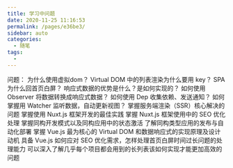 ```yaml
---
title: 学习中问题
date: 2020-11-25 11:16:53
permalink: /pages/e36be3/
sidebar: auto
categories:
  - 随笔
tags:
  - 
---
```

问题：
为什么使用虚拟dom？
Virtual DOM 中的列表渲染为什么要用 key？
SPA为什么回首页白屏？
响应式数据的优势是什么？是如何实现的？
如何使用 Observer 将数据转换成响应式数据？
如何使用 Dep 收集依赖、发送通知？
如何掌握用 Watcher 监听数据，自动更新视图？
掌握服务端渲染（SSR）核心解决的问题
掌握使用 Nuxt.js 框架开发的最佳实践
掌握 Nuxt.js 框架使用中的 SEO 优化处理
掌握同构开发模式以及同构应用中的状态激活
了解同构类型应用的发布与自动化部署
掌握 Vue.js 最为核心的 Virtual DOM 和数据响应式的实现原理及设计动机
具备 Vue.js 如何应对 SEO 优化需求，怎样处理首页白屏时间过长问题的处理能力
可以深入了解几乎每个项目都会用到的长列表该如何实现才能更加高效的问题
